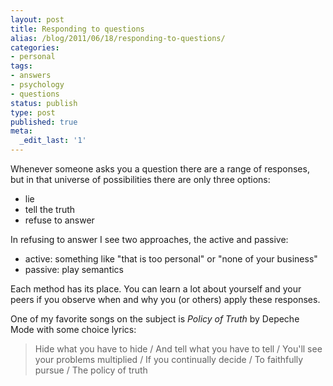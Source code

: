```yaml
---
layout: post
title: Responding to questions
alias: /blog/2011/06/18/responding-to-questions/
categories:
- personal
tags:
- answers
- psychology
- questions
status: publish
type: post
published: true
meta:
  _edit_last: '1'
---
```

Whenever someone asks you a question there are a range of responses, but in that universe of possibilities there are only three options:

 * lie
 * tell the truth
 * refuse to answer

In refusing to answer I see two approaches, the active and passive:

 * active: something like "that is too personal" or "none of your business"
 * passive: play semantics

Each method has its place. You can learn a lot about yourself and your peers if you observe when and why you (or others) apply these responses.

One of my favorite songs on the subject is <em>Policy of Truth</em> by Depeche Mode with some choice lyrics:

<blockquote>Hide what you have to hide / And tell what you have to tell /
You'll see your problems multiplied / If you continually decide / To faithfully pursue / The policy of truth</blockquote>

<object width="480" height="385"><param name="movie" value="https://www.youtube.com/v/3q8bXxPPKno&amp;autoplay=true&amp;loop=1" /><param name="allowFullScreen" value="true" /><param name="allowscriptaccess" value="always" /><embed type="application/x-shockwave-flash" width="480" height="385" src="https://www.youtube.com/v/3q8bXxPPKno&amp;autoplay=true&amp;loop=1" allowscriptaccess="always" allowfullscreen="true"></embed></object>
